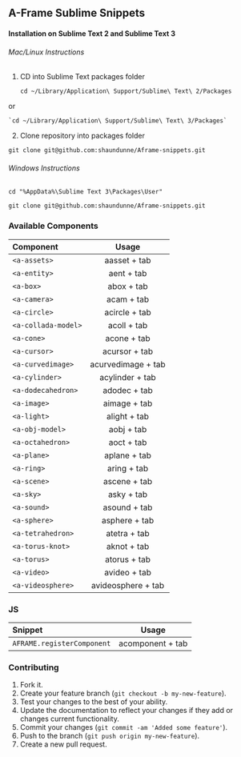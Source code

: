 ## A-Frame Sublime Snippets

#### Installation on Sublime Text 2 and Sublime Text 3

###### Mac/Linux Instructions

1. CD into Sublime Text packages folder

    `cd ~/Library/Application\ Support/Sublime\ Text\ 2/Packages`

  or

    `cd ~/Library/Application\ Support/Sublime\ Text\ 3/Packages`

2. Clone repository into packages folder

`git clone git@github.com:shaundunne/Aframe-snippets.git`

###### Windows Instructions

`cd "%AppData%\Sublime Text 3\Packages\User"`

`git clone git@github.com:shaundunne/Aframe-snippets.git`

### Available Components

Component						| Usage
:--------------- 		| :-----------:
`<a-assets>`     		| aasset + tab
`<a-entity>`     		| aent + tab
`<a-box>`				 		| abox + tab
`<a-camera>`		 		| acam + tab
`<a-circle>`		 		| acircle + tab
`<a-collada-model>`	| acoll + tab
`<a-cone>`					| acone + tab
`<a-cursor>`				| acursor + tab
`<a-curvedimage>`		| acurvedimage + tab
`<a-cylinder>`			| acylinder + tab
`<a-dodecahedron>`	| adodec + tab
`<a-image>`					| aimage + tab
`<a-light>`					| alight + tab
`<a-obj-model>`			| aobj + tab
`<a-octahedron>`		| aoct + tab
`<a-plane>`					| aplane + tab
`<a-ring>`					| aring + tab
`<a-scene>`					| ascene + tab
`<a-sky>`						| asky + tab
`<a-sound>`					| asound + tab
`<a-sphere>`				| asphere + tab
`<a-tetrahedron>`		| atetra + tab
`<a-torus-knot>`		| aknot + tab
`<a-torus>`					| atorus + tab
`<a-video>`					| avideo + tab
`<a-videosphere>`		| avideosphere + tab

### JS


Snippet											| Usage
:------------------------- 	| :-----------:
`AFRAME.registerComponent`	| acomponent + tab


### Contributing

1. Fork it.
2. Create your feature branch (`git checkout -b my-new-feature`).
3. Test your changes to the best of your ability.
4. Update the documentation to reflect your changes if they add or changes current functionality.
5. Commit your changes (`git commit -am 'Added some feature'`).
6. Push to the branch (`git push origin my-new-feature`).
7. Create a new pull request.
